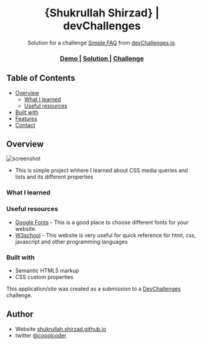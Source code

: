 <!-- Please update value in the {}  -->

<h1 align="center">{Shukrullah Shirzad} | devChallenges</h1>

<div align="center">
   Solution for a challenge <a href="https://devchallenges.io/challenge/simple-faq-challenge" target="_blank">Simple FAQ</a> from <a href="http://devchallenges.io" target="_blank">devChallenges.io</a>.
</div>

<div align="center">
  <h3>
    <a href="{https://your-demo-link.your-domain}">
      Demo
    </a>
    <span> | </span>
    <a href="{https://your-url-to-the-solution}">
      Solution
    </a>
    <span> | </span>
    <a href="https://devchallenges.io/challenge/simple-faq-challenge">
      Challenge
    </a>
  </h3>
</div>

<!-- TABLE OF CONTENTS -->

## Table of Contents

- [Overview](#overview)
  - [What I learned](#what-i-learned)
  - [Useful resources](#useful-resources)
- [Built with](#built-with)
- [Features](#features)
- [Contact](#contact)

<!-- OVERVIEW -->

## Overview

![screenshot](https://user-images.githubusercontent.com/16707738/92399059-5716eb00-f132-11ea-8b14-bcacdc8ec97b.png)

- This is simple project whhere I learned about CSS media queries and lists and its different properties


### What I learned

<!-- Use this section to recap over some of your major learnings while working through this project. Writing these out and providing code samples of areas you want to highlight is a great way to reinforce your own knowledge. -->

### Useful resources


- [Google Fonts](https://fonts.google.com/) - This is a good place to choose different fonts for your website.
- [W3school](https://www.w3schools.com/) - This website is very useful for quick reference for html, css, javascript and other programming languages


### Built with

- Semantic HTML5 markup
- CSS custom properties

This application/site was created as a submission to a [DevChallenges](https://devchallenges.io/challenges-dashboard) challenge.

## Author

- Website [shukrullah.shirzad.github.io](https://shukrullahshirzad.github.io/shukrullahshirzad/})
- twitter [@cooolcoder](https://x.com/cooolCoder})
